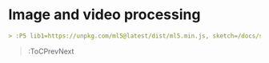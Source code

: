 # Image and video processing

```md
> :P5 lib1=https://unpkg.com/ml5@latest/dist/ml5.min.js, sketch=/docs/sketches/lib.js, width=512, height=512
```

> :ToCPrevNext